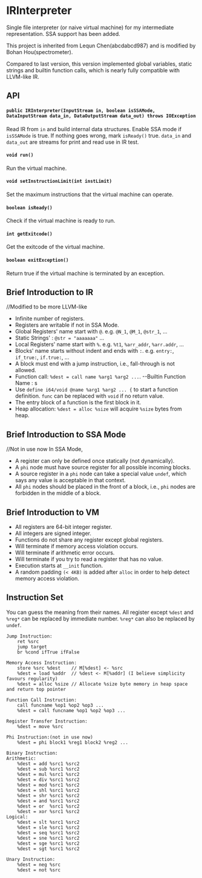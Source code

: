 # IRInterpreter
Single file interpreter (or naive virtual machine) for my intermediate representation. SSA support has been added.

This project is inherited from Lequn Chen(abcdabcd987) and is modified by Bohan Hou(spectrometer). 

Compared to last version, this version implemented global variables, static strings and builtin function calls, which is nearly fully compatible with LLVM-like IR. 

## API

#### `public IRInterpreter(InputStream in, boolean isSSAMode, DataInputStream data_in, DataOutputStream data_out) throws IOException`
Read IR from `in` and build internal data structures. Enable SSA mode if `isSSAMode` is true. If nothing goes wrong, mark `isReady()` true.
`data_in` and `data_out` are streams for print and read use in IR test.

#### `void run()`
Run the virtual machine.

#### `void setInstructionLimit(int instLimit)`
Set the maximum instructions that the virtual machine can operate.

#### `boolean isReady()`
Check if the virtual machine is ready to run.

#### `int getExitcode()`
Get the exitcode of the virtual machine.

#### `boolean exitException()`
Return true if the virtual machine is terminated by an exception.

## Brief Introduction to IR
//Modified to be more LLVM-like

- Infinite number of registers.
- Registers are writable if not in SSA Mode.
- Global Registers' name start with `@`. e.g. `@N_1`, `@M_1`, `@str_1`, ...
- Static Strings' : `@str = "aaaaaaa"` ...
- Local Registers' name start with `%`. e.g. `%t1`, `%arr_addr`, `%arr.addr`, ...
- Blocks' name starts without indent and ends with `:`. e.g. `entry:`, `if_true:`, `if.true:`, ...
- A block must end with a jump instruction, i.e., fall-through is not allowed.
- Function call: `%dest = call name %arg1 %arg2 ...`.
--Builtin Function Name : s
- Use `define i64/void @name %arg1 %arg2 ... {` to start a function definition. `func` can be replaced with `void` if no return value.
- The entry block of a function is the first block in it.
- Heap allocation: `%dest = alloc %size` will acquire `%size` bytes from heap.

## Brief Introduction to SSA Mode
//Not in use now 
In SSA Mode,

- A register can only be defined once statically (not dynamically).
- A `phi` node must have source register for all possible incoming blocks.
- A source register in a `phi` node can take a special value `undef`, which says any value is acceptable in that context.
- All `phi` nodes should be placed in the front of a block, i.e., `phi` nodes are forbidden in the middle of a block.

## Brief Introduction to VM

- All registers are 64-bit integer register.
- All integers are signed integer.
- Functions do not share any register except global registers.
- Will terminate if memory access violation occurs.
- Will terminate if arithmetic error occurs.
- Will terminate if you try to read a register that has no value.
- Execution starts at `__init` function.
- A random padding `(< 4KB)` is added after `alloc` in order to help detect memory access violation.

## Instruction Set

You can guess the meaning from their names. All register except `%dest` and `%reg*` can be replaced by immediate number. `%reg*` can also be replaced by `undef`.

```
Jump Instruction:
    ret %src
    jump target
    br %cond ifTrue ifFalse

Memory Access Instruction:
    store %src %dest    // M[%dest] <- %src
    %dest = load %addr  // %dest <- M[%addr] (I believe simplicity favours regularity)
    %dest = alloc %size // Allocate %size byte memory in heap space and return top pointer

Function Call Instruction:
    call funcname %op1 %op2 %op3 ...
    %dest = call funcname %op1 %op2 %op3 ...

Register Transfer Instruction:
    %dest = move %src

Phi Instruction:(not in use now)
    %dest = phi block1 %reg1 block2 %reg2 ...

Binary Instruction:
Arithmetic:
    %dest = add %src1 %src2
    %dest = sub %src1 %src2
    %dest = mul %src1 %src2
    %dest = div %src1 %src2
    %dest = mod %src1 %src2
    %dest = shl %src1 %src2
    %dest = shr %src1 %src2
    %dest = and %src1 %src2
    %dest = or  %src1 %src2
    %dest = xor %src1 %src2
Logical:
    %dest = slt %src1 %src2
    %dest = sle %src1 %src2
    %dest = seq %src1 %src2
    %dest = sne %src1 %src2
    %dest = sge %src1 %src2
    %dest = sgt %src1 %src2

Unary Instruction:
    %dest = neg %src
    %dest = not %src
    
```
